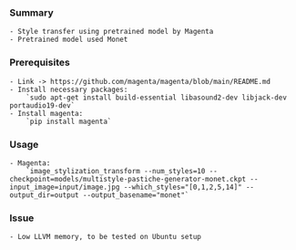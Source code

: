 ### Summary
    - Style transfer using pretrained model by Magenta
    - Pretrained model used Monet

### Prerequisites
    - Link -> https://github.com/magenta/magenta/blob/main/README.md
    - Install necessary packages:
        `sudo apt-get install build-essential libasound2-dev libjack-dev portaudio19-dev`
    - Install magenta:
        `pip install magenta`

### Usage
    - Magenta:
        `image_stylization_transform --num_styles=10 --checkpoint=models/multistyle-pastiche-generator-monet.ckpt --input_image=input/image.jpg --which_styles="[0,1,2,5,14]" --output_dir=output --output_basename="monet"`

### Issue
    - Low LLVM memory, to be tested on Ubuntu setup